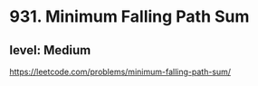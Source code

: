 # 931. Minimum Falling Path Sum
## level: Medium

https://leetcode.com/problems/minimum-falling-path-sum/